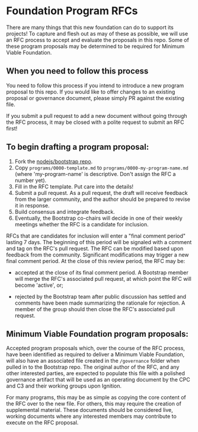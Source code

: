# Foundation Program RFCs

There are many things that this new foundation can do to support its projects! To capture and flesh out as may of these as possible, we will use an RFC process to accept and evaluate the proposals in this repo. Some of these program proposals may be determined to be required for Minimum Viable Foundation.

## When you need to follow this process

You need to follow this process if you intend to introduce a new program proposal to this repo. If you would like to offer changes to an existing proposal or governance document, please simply PR against the existing file.

If you submit a pull request to add a new document without going through the RFC process, it may be closed with a polite request to submit an RFC first!

## To begin drafting a program proposal:

 1. Fork the [nodejs/bootstrap repo](https://github.com/nodejs/bootstrap).
 2. Copy `programs/0000-template.md` to `programs/0000-my-program-name.md` (where 'my-program-name' is descriptive. Don't assign the RFC a number yet).
 3. Fill in the RFC template. Put care into the details!
 4. Submit a pull request. As a pull request, the draft will receive feedback from the larger community, and the author should be prepared to revise it in response.
 5. Build consensus and integrate feedback.
 6. Eventually, the Bootstrap co-chairs will decide in one of their weekly meetings whether the RFC is a candidate for inclusion.

RFCs that are candidates for inclusion will enter a "final comment period" lasting 7 days. The beginning of this period will be signaled with a comment and tag on the RFC's pull request. The RFC can be modified based upon feedback from the community. Significant modifications may trigger a new final comment period. At the close of this review period, the RFC may be:

 * accepted at the close of its final comment period. A Bootstrap member will merge the RFC's associated pull request, at which point the RFC will become 'active', or;

 * rejected by the Bootstrap team after public discussion has settled and comments have been made summarizing the rationale for rejection. A member of the group should then close the RFC's associated pull request.

## Minimum Viable Foundation program proposals:

Accepted program proposals which, over the course of the RFC process, have been identified as required to deliver a Minimum Viable Foundation, will also have an associated file created in the `/governance` folder when pulled in to the Bootstrap repo. The original author of the RFC, and any other interested parties, are expected to populate this file with a polished governance artifact that will be used as an operating document by the CPC and C3 and their working groups upon Ignition.

For many programs, this may be as simple as copying the core content of the RFC over to the new file. For others, this may require the creation of supplemental material. These documents should be considered live, working documents where any interested members may contribute to execute on the RFC proposal.